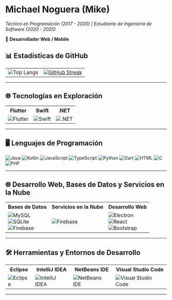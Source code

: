 <!DOCTYPE html>
<html lang="es">
<head>
  <meta charset="UTF-8">
  <meta name="viewport" content="width=device-width, initial-scale=1.0">
  <title>Michael Noguera (Mike) - Perfil</title>
</head>
<body>
  <h1>Michael Noguera (Mike)</h1>
  <p><em>Técnico en Programación (2017 - 2020) | Estudiante de Ingeniería de Software (2020 - 2025)</em></p>
  <p>💼 <strong>Desarrollador Web / Mobile</strong></p>

 <h2>📊 <strong>Estadísticas de GitHub</strong></h2>
  <div style="text-align: center;">
    <table width="70%">
      <tr>
        <td>
          <img src="https://github-readme-stats.vercel.app/api/top-langs/?username=AntonioNoguera&layout=compact&bg_color=00000000&theme=radical&card_width=500px&langs_count=8&locale=es&hide=CSS" alt="Top Langs">
        </td>
        <td>
          <a href="https://git.io/streak-stats">
            <img src="https://streak-stats.demolab.com?user=AntonioNoguera&theme=radical&hide_border=true" alt="GitHub Streak">
          </a>
        </td>
      </tr>
    </table>
  </div>
  <hr>

  <h2>🌐 <strong>Tecnologías en Exploración</strong></h2>
  <div style="text-align: center;">
    <table width="100%">
      <tr>
        <th>Flutter</th>
        <th>Swift</th>
        <th>.NET</th>
      </tr>
      <tr>
        <td><img src="https://img.shields.io/badge/Flutter-02569B?logo=flutter&logoColor=fff" alt="Flutter"></td>
        <td><img src="https://img.shields.io/badge/Swift-F54A2A?logo=swift&logoColor=white" alt="Swift"></td>
        <td><img src="https://img.shields.io/badge/.NET-512BD4?logo=dotnet&logoColor=fff" alt=".NET"></td>
      </tr>
    </table>
  </div>

  <hr>

  <h2>🖥️ <strong>Lenguajes de Programación</strong></h2>
  <p>
    <img src="https://img.shields.io/badge/Java-%23ED8B00.svg?logo=openjdk&logoColor=white" alt="Java">
    <img src="https://img.shields.io/badge/Kotlin-%237F52FF.svg?logo=kotlin&logoColor=white" alt="Kotlin">
    <img src="https://img.shields.io/badge/JavaScript-F7DF1E?logo=javascript&logoColor=000" alt="JavaScript">
    <img src="https://img.shields.io/badge/TypeScript-3178C6?logo=typescript&logoColor=fff" alt="TypeScript">
    <img src="https://img.shields.io/badge/Python-3776AB?logo=python&logoColor=fff" alt="Python">
    <img src="https://img.shields.io/badge/Dart-%230175C2.svg?logo=dart&logoColor=white" alt="Dart">
    <img src="https://img.shields.io/badge/HTML-%23E34F26.svg?logo=html5&logoColor=white" alt="HTML">
    <img src="https://img.shields.io/badge/C-00599C?logo=c&logoColor=white" alt="C">
    <img src="https://img.shields.io/badge/php-%23777BB4.svg?logo=php&logoColor=white" alt="PHP">
  </p>

  <hr>

  <h2>🌐 <strong>Desarrollo Web, Bases de Datos y Servicios en la Nube</strong></h2>
  <div style="text-align: center;">
    <table width="100%">
      <tr>
        <th>Bases de Datos</th>
        <th>Servicios en la Nube</th>
        <th>Desarrollo Web</th>
      </tr>
      <tr>
        <td>
          <img src="https://img.shields.io/badge/MySQL-4479A1?logo=mysql&logoColor=fff" alt="MySQL"><br>
          <img src="https://img.shields.io/badge/SQLite-%2307405e.svg?logo=sqlite&logoColor=white" alt="SQLite"><br>
          <img src="https://img.shields.io/badge/Firebase-039BE5?logo=Firebase&logoColor=white" alt="Firebase">
        </td>
        <td>
          <img src="https://img.shields.io/badge/Firebase-039BE5?logo=Firebase&logoColor=white" alt="Firebase">
        </td>
        <td>
          <img src="https://img.shields.io/badge/Electron-2B2E3A?logo=electron&logoColor=fff" alt="Electron"><br>
          <img src="https://img.shields.io/badge/React-%2320232a.svg?logo=react&logoColor=%2361DAFB" alt="React"><br>
          <img src="https://img.shields.io/badge/Bootstrap-7952B3?logo=bootstrap&logoColor=fff" alt="Bootstrap">
        </td>
      </tr>
    </table>
  </div>

  <hr>

  <h2>🛠️ <strong>Herramientas y Entornos de Desarrollo</strong></h2>
  <div style="text-align: center;">
    <table width="100%">
      <tr>
        <th>Eclipse</th>
        <th>IntelliJ IDEA</th>
        <th>NetBeans IDE</th>
        <th>Visual Studio Code</th>
      </tr>
      <tr>
        <td><img src="https://img.shields.io/badge/Eclipse-FE7A16.svg?logo=Eclipse&logoColor=white" alt="Eclipse"></td>
        <td><img src="https://img.shields.io/badge/IntelliJIDEA-000000.svg?logo=intellij-idea&logoColor=white" alt="IntelliJ IDEA"></td>
        <td><img src="https://img.shields.io/badge/NetBeans%20IDE-1B6AC6.svg?logo=apache-netbeans-ide&logoColor=white" alt="NetBeans IDE"></td>
        <td><img src="https://custom-icon-badges.demolab.com/badge/Visual%20Studio%20Code-0078d7.svg?logo=vsc&logoColor=white" alt="Visual Studio Code"></td>
      </tr>
    </table>
  </div>

  <hr>
</body>
</html>
